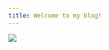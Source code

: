 ```yaml
---
title: Welcome to my blog!
---
```

<img src="https://i.pinimg.com/originals/8a/81/ec/8a81ecd8fdd266b3221da325875c0ea8.gif">
